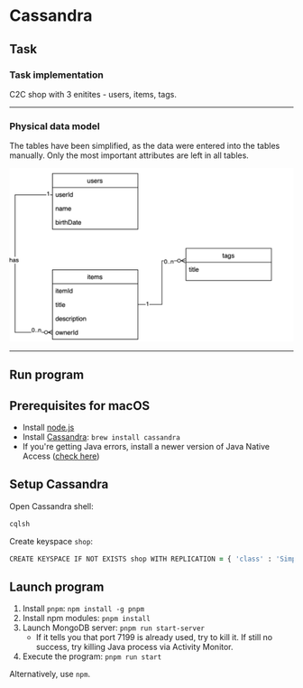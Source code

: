 # Cassandra

## Task

### Task implementation

C2C shop with 3 enitites - users, items, tags.

---

### Physical data model

The tables have been simplified, as the data were entered into the tables manually. Only the most important attributes are left in all tables.

![physical data model](./model.png)

---

## Run program

## Prerequisites for macOS

- Install [node.js](https://nodejs.org/en/)
- Install [Cassandra](https://www.javatpoint.com/how-to-install-cassandra-on-mac): `brew install cassandra`
- If you're getting Java errors, install a newer version of Java Native Access ([check here](https://stackoverflow.com/questions/69486339/nativelibrarydarwin-java64-failed-to-link-the-c-library-against-jna-native-m))

## Setup Cassandra

Open Cassandra shell:

```zsh
cqlsh
```

Create keyspace `shop`:

```zsh
CREATE KEYSPACE IF NOT EXISTS shop WITH REPLICATION = { 'class' : 'SimpleStrategy', 'replication_factor' : 1 };
```

## Launch program

1. Install `pnpm`: `npm install -g pnpm`
2. Install npm modules: `pnpm install`
3. Launch MongoDB server: `pnpm run start-server`
    - If it tells you that port 7199 is already used, try to kill it. If still no success, try killing Java process via Activity Monitor.
4. Execute the program: `pnpm run start`

Alternatively, use `npm`.
